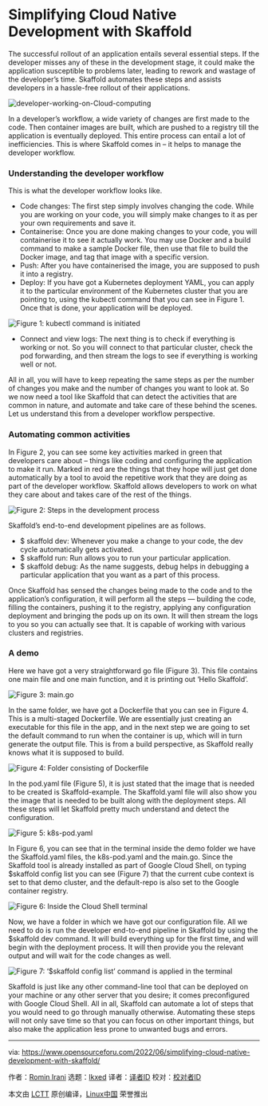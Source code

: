 [#]: subject: "Simplifying Cloud Native Development with Skaffold"
[#]: via: "https://www.opensourceforu.com/2022/06/simplifying-cloud-native-development-with-skaffold/"
[#]: author: "Romin Irani https://www.opensourceforu.com/author/romin-irani/"
[#]: collector: "lkxed"
[#]: translator: " "
[#]: reviewer: " "
[#]: publisher: " "
[#]: url: " "

Simplifying Cloud Native Development with Skaffold
======
The successful rollout of an application entails several essential steps. If the developer misses any of these in the development stage, it could make the application susceptible to problems later, leading to rework and wastage of the developer’s time. Skaffold automates these steps and assists developers in a hassle-free rollout of their applications.

![developer-working-on-Cloud-computing][1]

In a developer’s workflow, a wide variety of changes are first made to the code. Then container images are built, which are pushed to a registry till the application is eventually deployed. This entire process can entail a lot of inefficiencies. This is where Skaffold comes in – it helps to manage the developer workflow.

### Understanding the developer workflow

This is what the developer workflow looks like.

* Code changes: The first step simply involves changing the code. While you are working on your code, you will simply make changes to it as per your own requirements and save it.
* Containerise: Once you are done making changes to your code, you will containerise it to see it actually work. You may use Docker and a build command to make a sample Docker file, then use that file to build the Docker image, and tag that image with a specific version.
* Push: After you have containerised the image, you are supposed to push it into a registry.
* Deploy: If you have got a Kubernetes deployment YAML, you can apply it to the particular environment of the Kubernetes cluster that you are pointing to, using the kubectl command that you can see in Figure 1. Once that is done, your application will be deployed.

![Figure 1: kubectl command is initiated][2]

* Connect and view logs: The next thing is to check if everything is working or not. So you will connect to that particular cluster, check the pod forwarding, and then stream the logs to see if everything is working well or not.

All in all, you will have to keep repeating the same steps as per the number of changes you make and the number of changes you want to look at. So we now need a tool like Skaffold that can detect the activities that are common in nature, and automate and take care of these behind the scenes. Let us understand this from a developer workflow perspective.

### Automating common activities

In Figure 2, you can see some key activities marked in green that developers care about – things like coding and configuring the application to make it run. Marked in red are the things that they hope will just get done automatically by a tool to avoid the repetitive work that they are doing as part of the developer workflow. Skaffold allows developers to work on what they care about and takes care of the rest of the things.

![Figure 2: Steps in the development process][3]

Skaffold’s end-to-end development pipelines are as follows.

* $ skaffold dev: Whenever you make a change to your code, the dev cycle automatically gets activated.
* $ skaffold run: Run allows you to run your particular application.
* $ skaffold debug: As the name suggests, debug helps in debugging a particular application that you want as a part of this process.

Once Skaffold has sensed the changes being made to the code and to the application’s configuration, it will perform all the steps — building the code, filling the containers, pushing it to the registry, applying any configuration deployment and bringing the pods up on its own. It will then stream the logs to you so you can actually see that. It is capable of working with various clusters and registries.

### A demo

Here we have got a very straightforward go file (Figure 3). This file contains one main file and one main function, and it is printing out ‘Hello Skaffold’.

![Figure 3: main.go][4]

In the same folder, we have got a Dockerfile that you can see in Figure 4. This is a multi-staged Dockerfile. We are essentially just creating an executable for this file in the app, and in the next step we are going to set the default command to run when the container is up, which will in turn generate the output file. This is from a build perspective, as Skaffold really knows what it is supposed to build.

![Figure 4: Folder consisting of Dockerfile][5]

In the pod.yaml file (Figure 5), it is just stated that the image that is needed to be created is Skaffold-example. The Skaffold.yaml file will also show you the image that is needed to be built along with the deployment steps. All these steps will let Skaffold pretty much understand and detect the configuration.

![Figure 5: k8s-pod.yaml][6]

In Figure 6, you can see that in the terminal inside the demo folder we have the Skaffold.yaml files, the k8s-pod.yaml and the main.go. Since the Skaffold tool is already installed as part of Google Cloud Shell, on typing $skaffold config list you can see (Figure 7) that the current cube context is set to that demo cluster, and the default-repo is also set to the Google container registry.

![Figure 6: Inside the Cloud Shell terminal][7]

Now, we have a folder in which we have got our configuration file. All we need to do is run the developer end-to-end pipeline in Skaffold by using the $skaffold dev command. It will build everything up for the first time, and will begin with the deployment process. It will then provide you the relevant output and will wait for the code changes as well.

![Figure 7: ‘$skaffold config list’ command is applied in the terminal][8]

Skaffold is just like any other command-line tool that can be deployed on your machine or any other server that you desire; it comes preconfigured with Google Cloud Shell. All in all, Skaffold can automate a lot of steps that you would need to go through manually otherwise. Automating these steps will not only save time so that you can focus on other important things, but also make the application less prone to unwanted bugs and errors.

--------------------------------------------------------------------------------

via: https://www.opensourceforu.com/2022/06/simplifying-cloud-native-development-with-skaffold/

作者：[Romin Irani][a]
选题：[lkxed][b]
译者：[译者ID](https://github.com/译者ID)
校对：[校对者ID](https://github.com/校对者ID)

本文由 [LCTT](https://github.com/LCTT/TranslateProject) 原创编译，[Linux中国](https://linux.cn/) 荣誉推出

[a]: https://www.opensourceforu.com/author/romin-irani/
[b]: https://github.com/lkxed
[1]: https://www.opensourceforu.com/wp-content/uploads/2022/04/developer-working-on-Cloud-computing.jpg
[2]: https://www.opensourceforu.com/wp-content/uploads/2022/04/Figure-1-kubectl-command-initiated.jpg
[3]: https://www.opensourceforu.com/wp-content/uploads/2022/04/Figure-2-Steps-in-the-development-process.jpg
[4]: https://www.opensourceforu.com/wp-content/uploads/2022/04/Figure-3-main.go_.jpg
[5]: https://www.opensourceforu.com/wp-content/uploads/2022/04/Figure-4-Folder-consisting-of-Dockerfile-1.jpg
[6]: https://www.opensourceforu.com/wp-content/uploads/2022/04/Figure-5-k8s-pod.yaml_-2.jpg
[7]: https://www.opensourceforu.com/wp-content/uploads/2022/04/Figure-6-Inside-the-Cloud-Shell-terminal.jpg
[8]: https://www.opensourceforu.com/wp-content/uploads/2022/04/Figure-7-‘skaffold-config-list-command-is-applied-in-the-terminal-1.jpg
